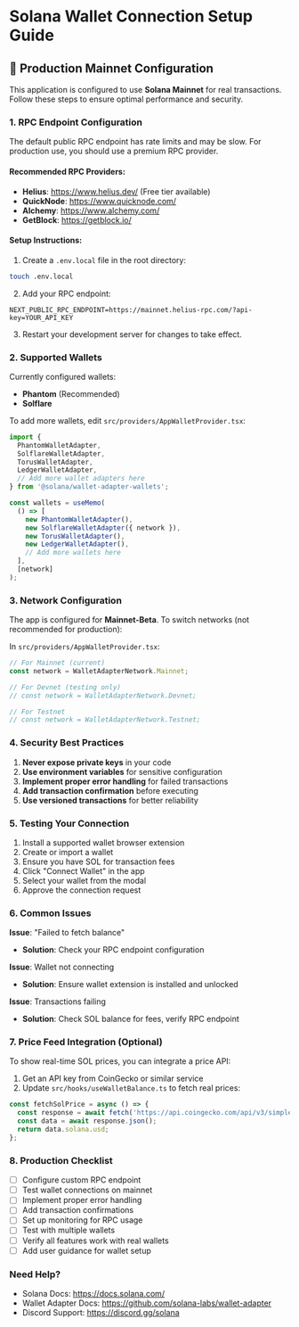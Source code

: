 # Solana Wallet Connection Setup Guide

## 🚀 Production Mainnet Configuration

This application is configured to use **Solana Mainnet** for real transactions. Follow these steps to ensure optimal performance and security.

### 1. RPC Endpoint Configuration

The default public RPC endpoint has rate limits and may be slow. For production use, you should use a premium RPC provider.

#### Recommended RPC Providers:
- **Helius**: https://www.helius.dev/ (Free tier available)
- **QuickNode**: https://www.quicknode.com/
- **Alchemy**: https://www.alchemy.com/
- **GetBlock**: https://getblock.io/

#### Setup Instructions:

1. Create a `.env.local` file in the root directory:
```bash
touch .env.local
```

2. Add your RPC endpoint:
```env
NEXT_PUBLIC_RPC_ENDPOINT=https://mainnet.helius-rpc.com/?api-key=YOUR_API_KEY
```

3. Restart your development server for changes to take effect.

### 2. Supported Wallets

Currently configured wallets:
- **Phantom** (Recommended)
- **Solflare**

To add more wallets, edit `src/providers/AppWalletProvider.tsx`:
```typescript
import { 
  PhantomWalletAdapter,
  SolflareWalletAdapter,
  TorusWalletAdapter,
  LedgerWalletAdapter,
  // Add more wallet adapters here
} from '@solana/wallet-adapter-wallets';

const wallets = useMemo(
  () => [
    new PhantomWalletAdapter(),
    new SolflareWalletAdapter({ network }),
    new TorusWalletAdapter(),
    new LedgerWalletAdapter(),
    // Add more wallets here
  ],
  [network]
);
```

### 3. Network Configuration

The app is configured for **Mainnet-Beta**. To switch networks (not recommended for production):

In `src/providers/AppWalletProvider.tsx`:
```typescript
// For Mainnet (current)
const network = WalletAdapterNetwork.Mainnet;

// For Devnet (testing only)
// const network = WalletAdapterNetwork.Devnet;

// For Testnet
// const network = WalletAdapterNetwork.Testnet;
```

### 4. Security Best Practices

1. **Never expose private keys** in your code
2. **Use environment variables** for sensitive configuration
3. **Implement proper error handling** for failed transactions
4. **Add transaction confirmation** before executing
5. **Use versioned transactions** for better reliability

### 5. Testing Your Connection

1. Install a supported wallet browser extension
2. Create or import a wallet
3. Ensure you have SOL for transaction fees
4. Click "Connect Wallet" in the app
5. Select your wallet from the modal
6. Approve the connection request

### 6. Common Issues

**Issue**: "Failed to fetch balance"
- **Solution**: Check your RPC endpoint configuration

**Issue**: Wallet not connecting
- **Solution**: Ensure wallet extension is installed and unlocked

**Issue**: Transactions failing
- **Solution**: Check SOL balance for fees, verify RPC endpoint

### 7. Price Feed Integration (Optional)

To show real-time SOL prices, you can integrate a price API:

1. Get an API key from CoinGecko or similar service
2. Update `src/hooks/useWalletBalance.ts` to fetch real prices:

```typescript
const fetchSolPrice = async () => {
  const response = await fetch('https://api.coingecko.com/api/v3/simple/price?ids=solana&vs_currencies=usd');
  const data = await response.json();
  return data.solana.usd;
};
```

### 8. Production Checklist

- [ ] Configure custom RPC endpoint
- [ ] Test wallet connections on mainnet
- [ ] Implement proper error handling
- [ ] Add transaction confirmations
- [ ] Set up monitoring for RPC usage
- [ ] Test with multiple wallets
- [ ] Verify all features work with real wallets
- [ ] Add user guidance for wallet setup

### Need Help?

- Solana Docs: https://docs.solana.com/
- Wallet Adapter Docs: https://github.com/solana-labs/wallet-adapter
- Discord Support: https://discord.gg/solana 